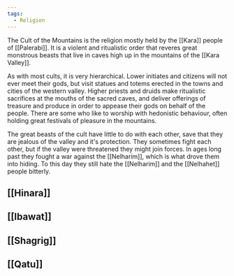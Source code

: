 ```yaml
---
tags:
  - Religion
---
```

The Cult of the Mountains is the religion mostly held by the [[Kara]] people of [[Palerabi]]. It is a violent and ritualistic order that reveres great monstrous beasts that live in caves high up in the mountains of the [[Kara Valley]].

As with most cults, it is very hierarchical. Lower initiates and citizens will not ever meet their gods, but visit statues and totems erected in the towns and cities of the western valley. Higher priests and druids make ritualistic sacrifices at the mouths of the sacred caves, and deliver offerings of treasure and produce in order to appease their gods on behalf of the people.
There are some who like to worship with hedonistic behaviour, often holding great festivals of pleasure in the mountains.

The great beasts of the cult have little to do with each other, save that they are jealous of the valley and it's protection. They sometimes fight each other, but if the valley were threatened they might join forces. In ages long past they fought a war against the [[Nelharim]], which is what drove them into hiding. To this day they still hate the [[Nelharim]] and the [[Nelhahet]] people bitterly.

## [[Hinara]]

## [[Ibawat]]

## [[Shagrig]]

## [[Qatu]]
